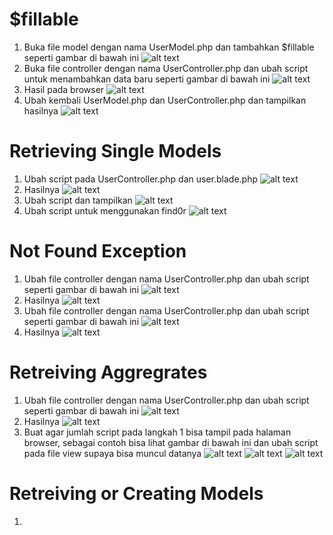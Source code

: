 # $fillable

1. Buka file model dengan nama UserModel.php dan tambahkan $fillable seperti gambar
di bawah ini
![alt text](<Screenshot 2024-03-08 084429.png>)
2. Buka file controller dengan nama UserController.php dan ubah script untuk
menambahkan data baru seperti gambar di bawah ini
![alt text](<Screenshot 2024-03-08 084708.png>)
3. Hasil pada browser
![alt text](<Screenshot 2024-03-08 084820.png>)
4. Ubah kembali UserModel.php dan UserController.php dan tampilkan hasilnya
![alt text](<Screenshot 2024-03-08 085403.png>)

# Retrieving Single Models

1.  Ubah script pada UserController.php dan user.blade.php
![alt text](<Screenshot 2024-03-08 090422.png>)
2. Hasilnya
![alt text](<Screenshot 2024-03-08 091138.png>)
3. Ubah script dan tampilkan
![alt text](<Screenshot 2024-03-08 091138-1.png>)
4. Ubah script untuk menggunakan find0r
![alt text](<Screenshot 2024-03-10 160530.png>)

# Not Found Exception

1. Ubah file controller dengan nama UserController.php dan ubah script seperti gambar
di bawah ini
![alt text](<Screenshot 2024-03-10 163325.png>)
2. Hasilnya
![alt text](<Screenshot 2024-03-10 163601.png>)
3. Ubah file controller dengan nama UserController.php dan ubah script seperti gambar di bawah ini
![alt text](<Screenshot 2024-03-10 163701.png>)
4. Hasilnya 
![alt text](<Screenshot 2024-03-10 161310.png>)

# Retreiving Aggregrates

1. Ubah file controller dengan nama UserController.php dan ubah script seperti gambar di bawah ini
![alt text](<Screenshot 2024-03-10 164041.png>)
2. Hasilnya
![alt text](<Screenshot 2024-03-10 164251.png>)
3. Buat agar jumlah script pada langkah 1 bisa tampil pada halaman browser, sebagai contoh bisa lihat gambar di bawah ini dan ubah script pada file view supaya bisa muncul datanya
![alt text](<Screenshot 2024-03-10 170251.png>)
![alt text](<Screenshot 2024-03-10 170320.png>)
![alt text](<Screenshot 2024-03-10 170342.png>)

# Retreiving or Creating Models

1.